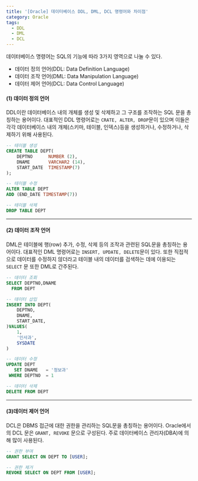 ```yaml
---
title: '[Oracle] 데이터베이스 DDL, DML, DCL 명령어와 차이점'
category: Oracle
tags:
  - DDL
  - DML
  - DCL
---
```


데이터베이스 명령어는 SQL의 기능에 따라 3가지 영역으로 나눌 수 있다.

- 데이터 정의 언어(DDL: Data Definition Language)
- 데이터 조작 언어(DML: Data Manipulation Language)
- 데이터 제어 언어(DCL: Data Control Language)

#### (1) 데이터 정의 언어

DDL이란 데이터베이스 내의 개체를 생성 및 삭제하고 그 구조를 조작하는 SQL 문을 총칭하는 용어이다. 대표적인 DDL 명령어로는 `CRATE, ALTER, DROP`문이 있으며 이들은 각각 데이터베이스 내의 개체(스키마, 테이블, 인덱스)등을 생성하거나, 수정하거나, 삭제하기 위해 사용된다.

```sql
-- 테이블 생성
CREATE TABLE DEPT(
    DEPTNO      NUMBER (2),
    DNAME       VARCHAR2 (14),
    START_DATE  TIMESTAMP(7)
);

-- 테이블 수정
ALTER TABLE DEPT
ADD (END_DATE TIMESTAMP(7))

-- 테이블 삭제
DROP TABLE DEPT
```

---

#### (2) 데이터 조작 언어

DML은 테이블에 행(row) 추가, 수정, 삭제 등의 조작과 관련된 SQL문을 총칭하는 용어이다. 대표적인 DML 명령어로는 `INSERT, UPDATE, DELETE`문이 있다. 또한 직접적으로 데이터를 수정하지 않더라고 테이블 내의 데이터를 검색하는 데에 이용되는 `SELECT` 문 또한 DML로 간주된다.

```sql
-- 데이터 조회
SELECT DEPTNO,DNAME
  FROM DEPT

-- 데이터 삽입
INSERT INTO DEPT(
    DEPTNO,
    DNAME,
    START_DATE,
)VALUES(
    1,
    '인사과',
    SYSDATE
)

-- 데이터 수정
UPDATE DEPT
   SET DNAME   = '정보과'
 WHERE DEPTNO  = 1

-- 데이터 삭제
DELETE FROM DEPT
```

---

#### (3)데이터 제어 언어

DCL은 DBMS 접근에 대한 권한을 관리하는 SQL문을 총칭하는 용어이다. Oracle에서의 DCL 문은 `GRANT, REVOKE` 문으로 구성된다. 주로 데이터베이스 관리자(DBA)에 의해 많이 사용된다.

```sql
-- 권한 부여
GRANT SELECT ON DEPT TO [USER];

-- 권한 제거
REVOKE SELECT ON DEPT FROM [USER];
```
